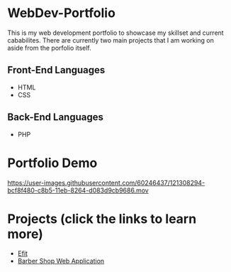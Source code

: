 # WebDev-Portfolio
This is my web development portfolio to showcase my skillset and current cababilites. There are currently two main projects that I am working on aside from the porfolio itself.

## Front-End Languages
- HTML
- CSS

## Back-End Languages
- PHP

# Portfolio Demo

https://user-images.githubusercontent.com/60246437/121308294-bcf8f480-c8b5-11eb-8264-d083d9cb9686.mov

# Projects (click the links to learn more)
- [Efit](https://github.com/JohannOlivares/BarberShop-Web-App)
- [Barber Shop Web Application](http://github.com)



